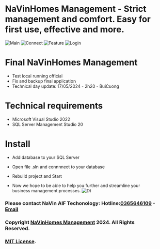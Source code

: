 # NaVinHomes Management - Strict management and comfort. Easy for first use, effective and more.
![Main](https://github.com/kyoo-147/HotelManagement_NaVinHomes/assets/126655047/daf88af8-9909-4426-8b29-94bfac67c199)
![Connect](https://github.com/kyoo-147/HotelManagement_NaVinHomes/assets/126655047/6620c180-a827-4c8b-8269-88c57e8504b4)
![Feature](https://github.com/kyoo-147/HotelManagement_NaVinHomes/assets/126655047/b5dd3130-2000-4c52-b30c-686c7b70ec9a)
![Login](https://github.com/kyoo-147/HotelManagement_NaVinHomes/assets/126655047/e0073509-958a-4f18-9b1c-60e82c703297)
# Final NaVinHomes Management
* Test local running official
* Fix and backup final application
* Technical day update: 17/05/2024 - 2h20 - BuiCuong

# Technical requirements
* Microsoft Visual Studio 2022
* SQL Server Management Studio 20

# Install
* Add database to your SQL Server
* Open file .sln and connnnect to your database
* Rebuild project and Start

* Now we hope to be able to help you further and streamline your business management processes.
![Dt](https://github.com/kyoo-147/HotelManagement_NaVinHomes/assets/126655047/7df2e5de-b8e2-40d3-b01c-f7ab6e6bee3b)
### Please contact NaVin AIF Techonology: Hotline:[0365646109](0365646109) - [Email](ngoctuanvinh1332@gmail.com)
### Copyright [NaVinHomes Management](https://github.com/kyoo-147/HotelManagement_NaVinHomes) 2024. All Rights Reserved.
### [MIT License](https://opensource.org/licenses/MIT).


